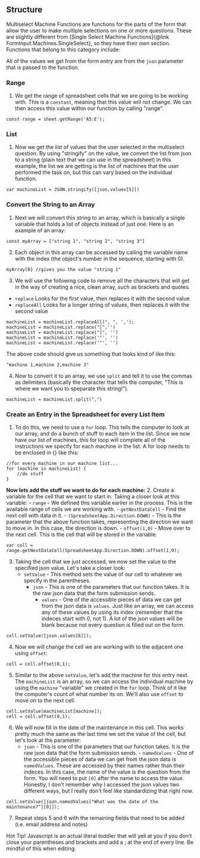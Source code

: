 ## Structure 
Multiselect Machine Functions are functions for the parts of the form that allow the user to make multiple selections on one or more questions. These are slightly different from [Single Select Machine Functions]{@link FormInput.Machines.SingleSelect}, so they have their own section. Functions that belong to this category include:

All of the values we get from the form entry are from the `json` parameter that is passed to
the function.
### Range
1. We get the range of spreadsheet cells that we are going to be working with. This is a `constant`,
meaning that this value will not change. We can then access this value within our function by
calling "range".
```
const range = sheet.getRange('A5:E');
```
### List
1. Now we get the list of values that the user selected in the multiselect question.
By using "stringify" on the value, we convert the list from json to a string
(plain text that we can use in the spreadsheet) In this example, the list we are
getting is the list of machines that the user performed the task on, but this 
can vary based on the individual function.
```
var machineList = JSON.stringify([json.values[5]])
```
### Convert the String to an Array
1. Next we will convert this string to an array, which is basically a single variable
that holds a list of objects instead of just one. Here is an example of an array:
```
const myArray = ["string 1", "string 2", "string 3"]
```
2. Each object in this array can be accessed by calling the variable name with the index
(the object's number in the sequence, starting with 0).
```
myArray[0] //gives you the value "string 1"
```
3. We will use the following code to remove all the characters that will get in the way
of creating a nice, clean array, such as brackets and quotes.  
- `replace` Looks for the first value, then replaces it with the second value
- `replaceAll` Looks for a longer string of values, then replaces it with the second value
```
machineList = machineList.replaceAll(", ", ',');
machineList = machineList.replace("[",'')
machineList = machineList.replace("]", '')
machineList = machineList.replace('"', '')
machineList = machineList.replace('"', '')
```
The above code should give us something that looks kind of like this:
```
"machine 1,machine 2,machine 3"
```
4. Now to convert it to an array, we use `split` and tell it to use the commas as delimiters (basically
the character that tells the computer, "This is where we want you to speparate this string!").
```
machineList = machineList.split(",")
```
### Create an Entry in the Spreadsheet for every List Item
1. To do this, we need to use a `for` loop. This tells the computer to look at our array, and do a
bunch of stuff to each item in the list. Since we now have our list of machines, this for loop will
complete all of the instructions we specify for each machine in the list. A for loop needs to be
enclosed in {} like this:
```
//for every machine in our machine list...
for (machine in machineList) {
    //do stuff
}
```
**Now lets add the stuff we want to do for each machine:**
2. Create a variable for the cell that we want to start in. Taking a closer look at this variable:
    - `range` - We defined this variable earlier in the process. This is the available range of cells we are working with.
    - `getNextDataCell` - Find the next cell with data in it.
        - `(SpreadsheetApp.Direction.DOWN)` - This is the parameter that the above function takes, representing the
        direction we want to move in. In this case, the direction is down.
    - `offset(1,0)` - Move over to the next cell. This is the cell that will be stored in the variable.
```
var cell = range.getNextDataCell(SpreadsheetApp.Direction.DOWN).offset(1,0);
```
3. Taking the cell that we just accessed, we now set the value to the specified json value. Let's take a closer look:
    - `setValue` - This method sets the value of our cell to whatever we specify in the parentheses.
        - `json` - This is one of the parameters that our function takes. It is the raw json data that the form submission sends.
            - `values` - One of the accessible pieces of data we can get from the json data is `values`. Just like an array,
            we can access any of these values by using its index (remember that the indeces start with 0, not 1). A lot of the json
            values will be blank because not every question is filled out on the form.
```
cell.setValue([json.values[6]]);
```
4. Now we will change the cell we are working with to the adjacent one using `offset`:
```
cell = cell.offset(0,1);
```
5. Similar to the above `setValue`, let's add the machine for this entry next. The `machineList` is an array, so we can access
the individual machine by using the `machine` "variable" we created in the `for` loop. Think of it like the computer's count of
what number its on. We'll also use `offset` to move on to the next cell.
```
cell.setValue(machineList[machine]);
cell = cell.offset(0,1);
```
6. We will now fill in the date of the maintenance in this cell. This works pretty much the same as the last time we set the value
of the cell, but let's look at the parameter:
    - `json` - This is one of the parameters that our function takes. It is the raw json data that the form submission sends.
            - `namedValues` - One of the accessible pieces of data we can get from the json data is `namedValues`. These are
            accessed by their names rather than their indeces. In this case, the name of the value is the question from the
            form. You will need to put `[0]` after the name to access the value.
Honestly, I don't remember why I accessed the json values two different ways, but I really don't feel like standardizing that
right now.
```
cell.setValue([json.namedValues["What was the date of the maintenance?"][0]]);
```
7. Repeat steps 5 and 6 with the remaining fields that need to be added (i.e. email address and notes)

Hot Tip! Javascript is an actual literal toddler that will yell at you if you don't close your parentheses and brackets and add a ;
at the end of every line. Be mindful of this when editing.